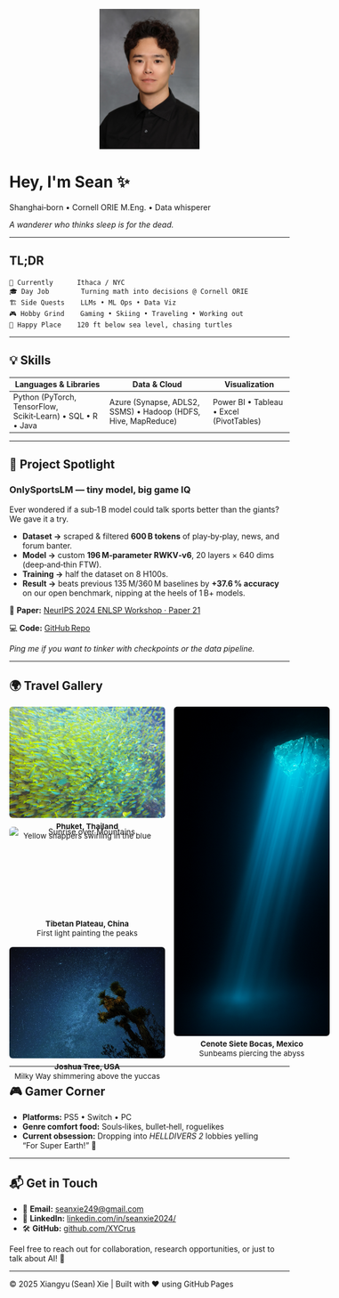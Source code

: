 <!-- Personal splash 👋 -->

<p align="center">
  <img src="./pic/profile.jpg" alt="Sean Xie" width="180">
</p>

# Hey, I'm Sean ✨

Shanghai‑born • Cornell ORIE M.Eng. • Data whisperer

*A wanderer who thinks sleep is for the dead.*

---

## TL;DR

```text
📍 Currently      Ithaca / NYC
🎓 Day Job        Turning math into decisions @ Cornell ORIE
🏗️ Side Quests    LLMs • ML Ops • Data Viz
🎮 Hobby Grind    Gaming • Skiing • Traveling • Working out
🌊 Happy Place    120 ft below sea level, chasing turtles
```

---

## 💡 Skills

| Languages & Libraries                                       | Data & Cloud                                                  | Visualization                            |
| ----------------------------------------------------------- | ------------------------------------------------------------- | ---------------------------------------- |
| Python (PyTorch, TensorFlow, Scikit‑Learn) • SQL • R • Java | Azure (Synapse, ADLS2, SSMS) • Hadoop (HDFS, Hive, MapReduce) | Power BI • Tableau • Excel (PivotTables) |


---

## 🔬 Project Spotlight

### **OnlySportsLM — tiny model, big game IQ**

Ever wondered if a sub‑1 B model could talk sports better than the giants? We gave it a try.

* **Dataset →** scraped & filtered **600 B tokens** of play‑by‑play, news, and forum banter.
* **Model →** custom **196 M‑parameter RWKV‑v6**, 20 layers × 640 dims (deep‑and‑thin FTW).
* **Training →** half the dataset on 8 H100s.
* **Result →** beats previous 135 M/360 M baselines by **+37.6 % accuracy** on our open benchmark, nipping at the heels of 1 B+ models.

📄 **Paper:** [NeurIPS 2024 ENLSP Workshop · Paper 21](https://neurips2024-enlsp.github.io/papers/paper_21.pdf)

💻 **Code:** [GitHub Repo](https://github.com/chrischenhub/OnlySportsLM)

*Ping me if you want to tinker with checkpoints or the data pipeline.*

---

## 🌍 Travel Gallery

<style>
  /* ---------- Travel Gallery ---------- */
  .travel-grid {
    display: grid;
    grid-template-columns: minmax(280px, 1fr) minmax(280px, 1fr); /* 2 equal-ish columns */
    grid-auto-rows: 200px;      /* every “row” is 200 px tall */
    gap: 1rem;
  }
  .travel-grid figure {
    margin: 0;
    text-align: center;
    display: flex;              /* lets caption sit under image neatly */
    flex-direction: column;
  }
  .travel-grid img {
    width: 100%;
    height: 100%;               /* fill the assigned grid‑row height(s) */
    object-fit: cover;          /* crop overflow, no distortion */
    border-radius: 6px;
  }
  .travel-grid figcaption {
    margin-top: 0.4rem;
    font-size: 0.85rem;
    line-height: 1.25;
  }
  /* Beam photo spans 3 rows = height of the three left‑hand shots combined */
  .beam {
    grid-row: span 3;
  }
  /* Mobile fallback: collapse to a single column */
  @media (max-width: 700px) {
    .travel-grid {
      grid-template-columns: 1fr;
      grid-auto-rows: auto;
    }
    .beam {
      grid-row: span 1;
    }
    .travel-grid img {
      height: 200px;            /* keep reasonable height on mobile */
    }
  }
</style>

<div class="travel-grid">

  <!-- Row 1 – left -->
  <figure>
    <img src="./pic/fish_school.jpg" alt="School of Fish">
    <figcaption><strong>Phuket, Thailand</strong><br/>Yellow snappers swirling in the blue</figcaption>
  </figure>

  <!-- Rows 1‑3 – right (spans 3 rows) -->
  <figure class="beam">
    <img src="./pic/cenote_beam.png" alt="Cenote Light Beam">
    <figcaption><strong>Cenote Siete Bocas, Mexico</strong><br/>Sunbeams piercing the abyss</figcaption>
  </figure>

  <!-- Row 2 – left -->
  <figure>
    <img src="./pic/mountain_dawn.png" alt="Sunrise over Mountains">
    <figcaption><strong>Tibetan Plateau, China</strong><br/>First light painting the peaks</figcaption>
  </figure>

  <!-- Row 3 – left -->
  <figure>
    <img src="./pic/desert_stars.jpg" alt="Milky Way Desert">
    <figcaption><strong>Joshua Tree, USA</strong><br/>Milky Way shimmering above the yuccas</figcaption>
  </figure>

</div>



---

## 🎮 Gamer Corner

* **Platforms:** PS5 • Switch • PC
* **Genre comfort food:** Souls‑likes, bullet‑hell, roguelikes
* **Current obsession:** Dropping into *HELLDIVERS 2* lobbies yelling “For Super Earth!” 🤘

---

## 📬 Get in Touch

* 📧 **Email:** [seanxie249@gmail.com](mailto:seanxie249@gmail.com)
* 💼 **LinkedIn:** [linkedin.com/in/seanxie2024/](https://www.linkedin.com/in/seanxie2024/)
* 🛠️ **GitHub:** [github.com/XYCrus](https://github.com/XYCrus)

Feel free to reach out for collaboration, research opportunities, or just to talk about AI! 🌟

---

© 2025 Xiangyu (Sean) Xie | Built with ❤️ using GitHub Pages

